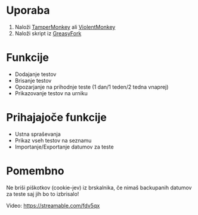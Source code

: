 # Uporaba
1. Naloži [TamperMonkey](https://www.tampermonkey.net/) ali [ViolentMonkey](https://violentmonkey.github.io/get-it/)
2. Naloži skript iz [GreasyFork](https://greasyfork.org/en/scripts/451208-tassistant)

# Funkcije
- Dodajanje testov
- Brisanje testov
- Opozarjanje na prihodnje teste (1 dan/1 teden/2 tedna vnaprej)
- Prikazovanje testov na urniku

# Prihajajoče funkcije
- Ustna spraševanja
- Prikaz vseh testov na seznamu
- Importanje/Exportanje datumov za teste

# Pomembno
Ne briši piškotkov (cookie-jev) iz brskalnika, če nimaš backupanih datumov za teste saj jih bo to izbrisalo!

Video: https://streamable.com/fdv5qx
